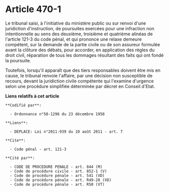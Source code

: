 # Article 470-1

Le tribunal saisi, à l'initiative du ministère public ou sur renvoi d'une juridiction d'instruction, de poursuites exercées
pour une infraction non intentionnelle au sens des deuxième, troisième et quatrième alinéas de l'article 121-3 du code pénal,
et qui prononce une relaxe demeure compétent, sur la demande de la partie civile ou de son assureur formulée avant la clôture
des débats, pour accorder, en application des règles du droit civil, réparation de tous les dommages résultant des faits qui
ont fondé la poursuite. 

Toutefois, lorsqu'il apparaît que des tiers responsables doivent être mis en cause, le tribunal renvoie l'affaire, par une
décision non susceptible de recours, devant la juridiction civile compétente qui l'examine d'urgence selon une procédure
simplifiée déterminée par décret en Conseil d'Etat.

**Liens relatifs à cet article**

	**Codifié par**:

	  - Ordonnance n°58-1296 du 23 décembre 1958

	**Liens**:

	  - DEPLACE: Loi n°2011-939 du 10 août 2011 - art. 7

	**Cite**:

	  - Code pénal - art. 121-3

	**Cité par**:

	  - CODE DE PROCEDURE PENALE - art. 844 (M)
	  - Code de procédure civile - art. 852-1 (V)
	  - Code de procédure pénale - art. 541 (VD)
	  - Code de procédure pénale - art. R49-20 (VD)
	  - Code de procédure pénale - art. R50 (VT)
